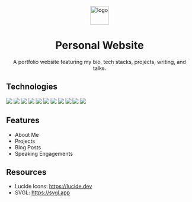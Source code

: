 <div align="center">
 <img width="50px" src="../frankiefab.com/client/public/icons/favicon-32x32.png" alt="logo" />

 <h1>Personal Website</h1>
 <p>A portfolio website featuring my bio, tech stacks, projects, writing, and talks.</p>
</div>


## Technologies
<div>
<img src="https://img.shields.io/badge/next%20js-000000?style=for-the-badge&logo=nextdotjs&logoColor=white">
<img src="https://img.shields.io/badge/Tailwind_CSS-38B2AC?style=for-the-badge&logo=tailwind-css&logoColor=white">
<img src="https://img.shields.io/badge/TypeScript-007ACC?style=for-the-badge&logo=typescript&logoColor=white">
<img src="https://img.shields.io/badge/strapi-2F2E8B?style=for-the-badge&logo=strapi&logoColor=white">
<img src="https://img.shields.io/badge/PostgreSQL-316192?style=for-the-badge&logo=postgresql&logoColor=white">
<img src="https://img.shields.io/badge/GraphQl-E10098?style=for-the-badge&logo=graphql&logoColor=white">
<img  src="    https://img.shields.io/badge/Cloudinary-3448C5?style=for-the-badge&logo=Cloudinary&logoColor=white">
<img  src="https://img.shields.io/badge/Railway-131415?style=for-the-badge&logo=railway&logoColor=white">
<img  src="https://img.shields.io/badge/Vercel-000000?style=for-the-badge&logo=vercel&logoColor=white">
<img src="https://img.shields.io/badge/npm-CB3837?style=for-the-badge&logo=npm&logoColor=white">
<img  src="https://img.shields.io/badge/eslint-3A33D1?style=for-the-badge&logo=eslint&logoColor=white">
</div>

## Features

- About Me
- Projects
- Blog Posts
- Speaking Engagements

## Resources

- Lucide Icons: <https://lucide.dev>
- SVGL: <https://svgl.app>